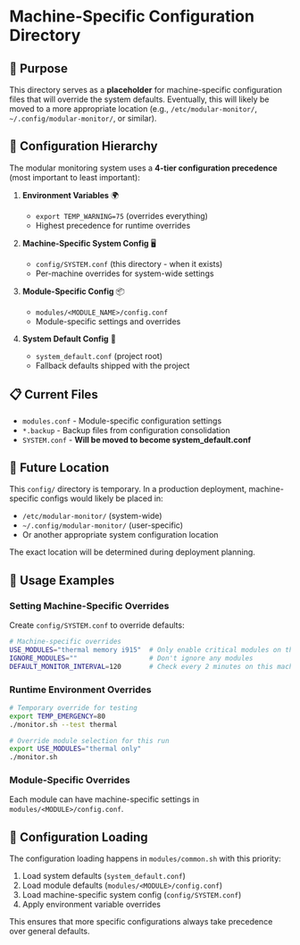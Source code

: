 # Machine-Specific Configuration Directory

## 📁 Purpose

This directory serves as a **placeholder** for machine-specific configuration files that will override the system defaults. Eventually, this will likely be moved to a more appropriate location (e.g., `/etc/modular-monitor/`, `~/.config/modular-monitor/`, or similar).

## 🔄 Configuration Hierarchy

The modular monitoring system uses a **4-tier configuration precedence** (most important to least important):

1. **Environment Variables** 🌍
   - `export TEMP_WARNING=75` (overrides everything)
   - Highest precedence for runtime overrides

2. **Machine-Specific System Config** 🖥️
   - `config/SYSTEM.conf` (this directory - when it exists)
   - Per-machine overrides for system-wide settings

3. **Module-Specific Config** 📦
   - `modules/<MODULE_NAME>/config.conf`
   - Module-specific settings and overrides

4. **System Default Config** 🎯
   - `system_default.conf` (project root)
   - Fallback defaults shipped with the project

## 📋 Current Files

- `modules.conf` - Module-specific configuration settings
- `*.backup` - Backup files from configuration consolidation
- `SYSTEM.conf` - **Will be moved to become system_default.conf**

## 🚀 Future Location

This `config/` directory is temporary. In a production deployment, machine-specific configs would likely be placed in:

- `/etc/modular-monitor/` (system-wide)
- `~/.config/modular-monitor/` (user-specific)
- Or another appropriate system configuration location

The exact location will be determined during deployment planning.

## 🔧 Usage Examples

### Setting Machine-Specific Overrides

Create `config/SYSTEM.conf` to override defaults:
```bash
# Machine-specific overrides
USE_MODULES="thermal memory i915"  # Only enable critical modules on this machine
IGNORE_MODULES=""                  # Don't ignore any modules
DEFAULT_MONITOR_INTERVAL=120       # Check every 2 minutes on this machine
```

### Runtime Environment Overrides

```bash
# Temporary override for testing
export TEMP_EMERGENCY=80
./monitor.sh --test thermal

# Override module selection for this run
export USE_MODULES="thermal only"
./monitor.sh
```

### Module-Specific Overrides

Each module can have machine-specific settings in `modules/<MODULE>/config.conf`.

## 📖 Configuration Loading

The configuration loading happens in `modules/common.sh` with this priority:

1. Load system defaults (`system_default.conf`)
2. Load module defaults (`modules/<MODULE>/config.conf`) 
3. Load machine-specific system config (`config/SYSTEM.conf`)
4. Apply environment variable overrides

This ensures that more specific configurations always take precedence over general defaults.
